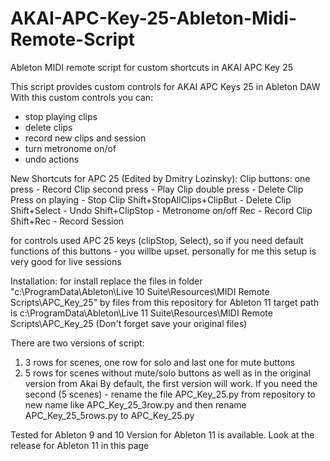 # AKAI-APC-Key-25-Ableton-Midi-Remote-Script
Ableton MIDI remote script for custom shortcuts in AKAI APC Key 25

This script provides custom controls for AKAI APC Keys 25 in Ableton DAW
With this custom controls you can:
- stop playing clips
- delete clips
- record new clips and session
- turn metronome on/of
- undo actions

New Shortcuts for APC 25 (Edited by Dmitry Lozinsky): 
Clip buttons:
one press - 		Record Clip
second press -		Play Clip
double press -		Delete Clip
Press on playing - 	Stop Clip
Shift+StopAllClips+ClipBut - Delete Clip
Shift+Select - 		Undo
Shift+ClipStop -	Metronome on/off
Rec -			Record Clip
Shift+Rec -		Record Session

for controls used APC 25 keys (clipStop, Select), so if you need default functions of this buttons - you willbe upset.
personally for me this setup is very good for live sessions

Installation:
for install replace the files in folder "c:\ProgramData\Ableton\Live 10 Suite\Resources\MIDI Remote Scripts\APC_Key_25" by files from this repository
for Ableton 11 target path is c:\ProgramData\Ableton\Live 11 Suite\Resources\MIDI Remote Scripts\APC_Key_25
(Don't forget save your original files)

There are two versions of script:
1. 3 rows for scenes, one row for solo and last one for mute buttons
2. 5 rows for scenes without mute/solo buttons as well as in the original version from Akai
By default, the first version will work. If you need the second (5 scenes) - rename the file APC_Key_25.py from repository to new name like APC_Key_25_3row.py and then rename APC_Key_25_5rows.py to APC_Key_25.py

Tested for Ableton 9 and 10
Version for Ableton 11 is available. Look at the release for Ableton 11 in this page


